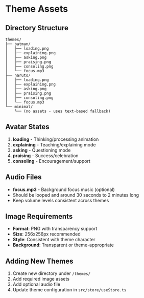 # Theme Assets

## Directory Structure

```
themes/
├── batman/
│   ├── loading.png
│   ├── explaining.png
│   ├── asking.png
│   ├── praising.png
│   ├── consoling.png
│   └── focus.mp3
├── naruto/
│   ├── loading.png
│   ├── explaining.png
│   ├── asking.png
│   ├── praising.png
│   ├── consoling.png
│   └── focus.mp3
└── minimal/
    └── (no assets - uses text-based fallback)
```

## Avatar States

1. **loading** - Thinking/processing animation
2. **explaining** - Teaching/explaining mode
3. **asking** - Questioning mode
4. **praising** - Success/celebration
5. **consoling** - Encouragement/support

## Audio Files

- **focus.mp3** - Background focus music (optional)
- Should be looped and around 30 seconds to 2 minutes long
- Keep volume levels consistent across themes

## Image Requirements

- **Format**: PNG with transparency support
- **Size**: 256x256px recommended
- **Style**: Consistent with theme character
- **Background**: Transparent or theme-appropriate

## Adding New Themes

1. Create new directory under `/themes/`
2. Add required image assets
3. Add optional audio file
4. Update theme configuration in `src/store/useStore.ts`

